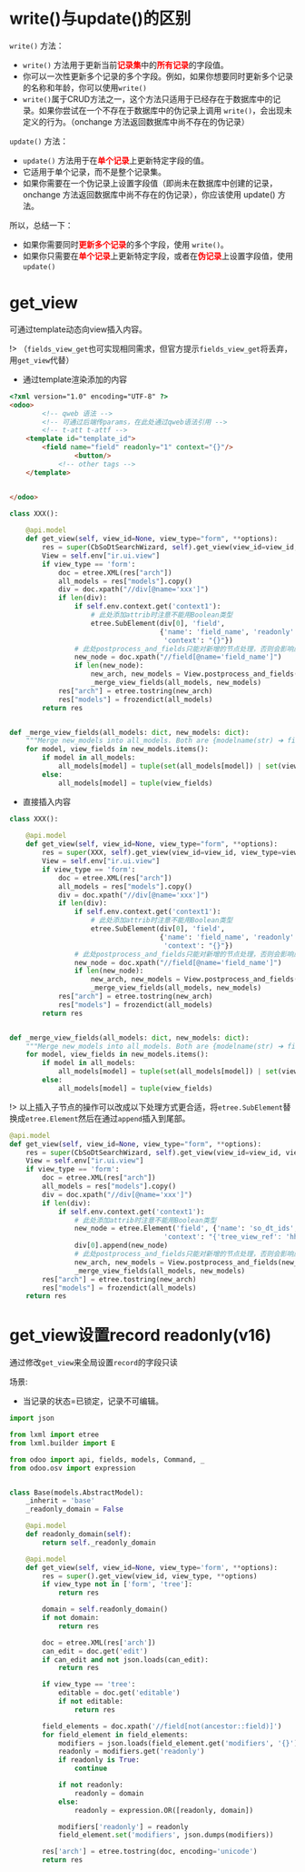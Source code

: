 
# write()与update()的区别

`write()` 方法：

- `write()` 方法用于更新当前<strong style="color:red">记录集</strong>中的<strong style="color:red">所有记录</strong>的字段值。
- 你可以一次性更新多个记录的多个字段。例如，如果你想要同时更新多个记录的名称和年龄，你可以使用`write()`
- `write()`属于CRUD方法之一，这个方法只适用于已经存在于数据库中的记录。如果你尝试在一个不存在于数据库中的伪记录上调用 `write()`，会出现未定义的行为。（onchange 方法返回数据库中尚不存在的伪记录）

`update()` 方法：

- `update()` 方法用于在<strong style="color:red">单个记录</strong>上更新特定字段的值。
- 它适用于单个记录，而不是整个记录集。
- 如果你需要在一个伪记录上设置字段值（即尚未在数据库中创建的记录，onchange 方法返回数据库中尚不存在的伪记录），你应该使用 update() 方法。

所以，总结一下：
- 如果你需要同时<strong style="color:red">更新多个记录</strong>的多个字段，使用 `write()`。
- 如果你只需要在<strong style="color:red">单个记录</strong>上更新特定字段，或者在<strong style="color:red">伪记录</strong>上设置字段值，使用`update()`

# get_view
可通过template动态向view插入内容。

!> （`fields_view_get`也可实现相同需求，但官方提示`fields_view_get`将丢弃，用`get_view`代替）

- 通过template渲染添加的内容
```html
<?xml version="1.0" encoding="UTF-8" ?>
<odoo>
		<!-- qweb 语法 -->
		<!-- 可通过后端传params，在此处通过qweb语法引用 -->
		<!-- t-att t-attf -->
    <template id="template_id">
        <field name="field" readonly="1" context="{}"/>
				<button/>
			<!-- other tags -->
    </template>


</odoo>
```

```python
class XXX():
	
    @api.model
    def get_view(self, view_id=None, view_type="form", **options):
        res = super(CbSoDtSearchWizard, self).get_view(view_id=view_id, view_type=view_type, **options)
        View = self.env["ir.ui.view"]
        if view_type == 'form':
            doc = etree.XML(res["arch"])
            all_models = res["models"].copy()
            div = doc.xpath("//div[@name='xxx']")
            if len(div):
                if self.env.context.get('context1'):
                    # 此处添加attrib时注意不能用Boolean类型
                    etree.SubElement(div[0], 'field',
                                     {'name': 'field_name', 'readonly': 'true',
                                      'context': "{}"})
                # 此处postprocess_and_fields只能对新增的节点处理，否则会影响原xml其他节点设置的属性。
                new_node = doc.xpath("//field[@name='field_name']")
                if len(new_node):
                    new_arch, new_models = View.postprocess_and_fields(new_node[0], self._name)
                    _merge_view_fields(all_models, new_models)
            res["arch"] = etree.tostring(new_arch)
            res["models"] = frozendict(all_models)
        return res


def _merge_view_fields(all_models: dict, new_models: dict):
    """Merge new_models into all_models. Both are {modelname(str) ➔ fields(tuple)}."""
    for model, view_fields in new_models.items():
        if model in all_models:
            all_models[model] = tuple(set(all_models[model]) | set(view_fields))
        else:
            all_models[model] = tuple(view_fields)
```

- 直接插入内容

```python
class XXX():
	
    @api.model
    def get_view(self, view_id=None, view_type="form", **options):
        res = super(XXX, self).get_view(view_id=view_id, view_type=view_type, **options)
        View = self.env["ir.ui.view"]
        if view_type == 'form':
            doc = etree.XML(res["arch"])
            all_models = res["models"].copy()
            div = doc.xpath("//div[@name='xxx']")
            if len(div):
                if self.env.context.get('context1'):
                    # 此处添加attrib时注意不能用Boolean类型
                    etree.SubElement(div[0], 'field',
                                     {'name': 'field_name', 'readonly': 'true',
                                      'context': "{}"})
                # 此处postprocess_and_fields只能对新增的节点处理，否则会影响原xml其他节点设置的属性。
                new_node = doc.xpath("//field[@name='field_name']")
                if len(new_node):
                    new_arch, new_models = View.postprocess_and_fields(new_node[0], self._name)
                    _merge_view_fields(all_models, new_models)
            res["arch"] = etree.tostring(new_arch)
            res["models"] = frozendict(all_models)
        return res


def _merge_view_fields(all_models: dict, new_models: dict):
    """Merge new_models into all_models. Both are {modelname(str) ➔ fields(tuple)}."""
    for model, view_fields in new_models.items():
        if model in all_models:
            all_models[model] = tuple(set(all_models[model]) | set(view_fields))
        else:
            all_models[model] = tuple(view_fields)
```

!> 以上插入子节点的操作可以改成以下处理方式更合适，将`etree.SubElement`替换成`etree.Element`然后在通过`append`插入到尾部。

```python
@api.model
def get_view(self, view_id=None, view_type="form", **options):
    res = super(CbSoDtSearchWizard, self).get_view(view_id=view_id, view_type=view_type, **options)
    View = self.env["ir.ui.view"]
    if view_type == 'form':
        doc = etree.XML(res["arch"])
        all_models = res["models"].copy()
        div = doc.xpath("//div[@name='xxx']")
        if len(div):
            if self.env.context.get('context1'):
                # 此处添加attrib时注意不能用Boolean类型
                new_node = etree.Element('field', {'name': 'so_dt_ids', 'readonly': 'true',
                                      'context': "{'tree_view_ref': 'hh_sale.cb_so_dt_unit_price_approval_view_tree'}"})
                div[0].append(new_node)
                # 此处postprocess_and_fields只能对新增的节点处理，否则会影响原xml其他节点设置的属性。
                new_arch, new_models = View.postprocess_and_fields(new_node, self._name)
                _merge_view_fields(all_models, new_models)			
        res["arch"] = etree.tostring(new_arch)
        res["models"] = frozendict(all_models)
    return res
```

# get_view设置record readonly(v16)

通过修改`get_view`来全局设置`record`的字段只读

场景: 
- 当记录的状态=已锁定，记录不可编辑。

```python
import json

from lxml import etree
from lxml.builder import E

from odoo import api, fields, models, Command, _
from odoo.osv import expression


class Base(models.AbstractModel):
    _inherit = 'base'
    _readonly_domain = False

    @api.model
    def readonly_domain(self):
        return self._readonly_domain

    @api.model
    def get_view(self, view_id=None, view_type='form', **options):
        res = super().get_view(view_id, view_type, **options)
        if view_type not in ['form', 'tree']:
            return res

        domain = self.readonly_domain()
        if not domain:
            return res

        doc = etree.XML(res['arch'])
        can_edit = doc.get('edit')
        if can_edit and not json.loads(can_edit):
            return res

        if view_type == 'tree':
            editable = doc.get('editable')
            if not editable:
                return res

        field_elements = doc.xpath('//field[not(ancestor::field)]')
        for field_element in field_elements:
            modifiers = json.loads(field_element.get('modifiers', '{}'))
            readonly = modifiers.get('readonly')
            if readonly is True:
                continue

            if not readonly:
                readonly = domain
            else:
                readonly = expression.OR([readonly, domain])

            modifiers['readonly'] = readonly
            field_element.set('modifiers', json.dumps(modifiers))

        res['arch'] = etree.tostring(doc, encoding='unicode')
        return res

```